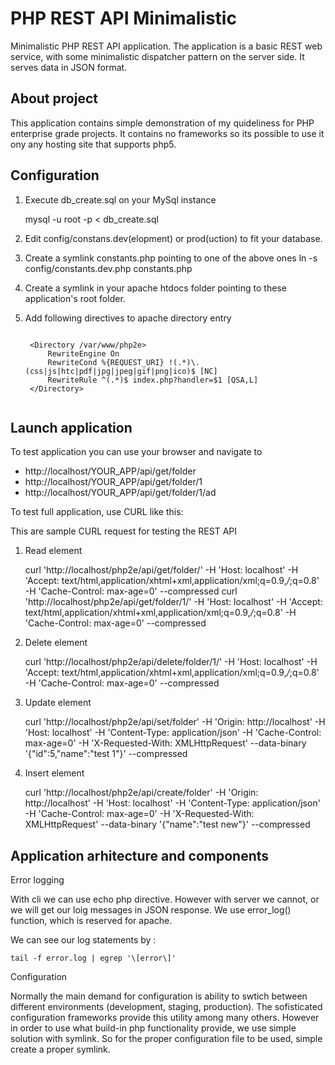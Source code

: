 PHP REST API Minimalistic
=========

Minimalistic PHP REST API application. The application is a basic REST web service, with some minimalistic dispatcher pattern on the server side. It serves data in JSON format.

About project
--------------------------------------

This application contains simple demonstration of my quideliness for PHP enterprise grade projects. It contains no frameworks so its
possible to use it ony any hosting site that supports php5.


Configuration
--------------------------------------

1. Execute db_create.sql on your MySql instance

    mysql -u root -p < db_create.sql

2. Edit config/constans.dev(elopment) or prod(uction) to fit your database.

3. Create a symlink constants.php pointing to one of the above ones
    ln -s config/constants.dev.php constants.php


4. Create a symlink in your apache htdocs folder pointing to these application's root folder.

5. Add following directives to apache directory entry
    <pre><code>
    &lt;Directory /var/www/php2e&gt;
        RewriteEngine On
        RewriteCond %{REQUEST_URI} !(.*)\.(css|js|htc|pdf|jpg|jpeg|gif|png|ico)$ [NC]
        RewriteRule ^(.*)$ index.php?handler=$1 [QSA,L]
    &lt;/Directory&gt;
    </pre></code>

Launch application
--------------------------------------

To test application you can use your browser and navigate to

 - http://localhost/YOUR_APP/api/get/folder
 - http://localhost/YOUR_APP/api/get/folder/1
 - http://localhost/YOUR_APP/api/get/folder/1/ad

To test full application, use CURL like this:

This are sample CURL request for testing the REST API

1) Read element

    curl 'http://localhost/php2e/api/get/folder/' -H 'Host: localhost'  -H 'Accept: text/html,application/xhtml+xml,application/xml;q=0.9,*/*;q=0.8' -H 'Cache-Control: max-age=0' --compressed
    curl 'http://localhost/php2e/api/get/folder/1/' -H 'Host: localhost'  -H 'Accept: text/html,application/xhtml+xml,application/xml;q=0.9,*/*;q=0.8' -H 'Cache-Control: max-age=0' --compressed

2) Delete element

    curl 'http://localhost/php2e/api/delete/folder/1/' -H 'Host: localhost'  -H 'Accept: text/html,application/xhtml+xml,application/xml;q=0.9,*/*;q=0.8' -H 'Cache-Control: max-age=0' --compressed

3) Update element

    curl 'http://localhost/php2e/api/set/folder' -H 'Origin: http://localhost' -H 'Host: localhost' -H 'Content-Type: application/json' -H 'Cache-Control: max-age=0' -H 'X-Requested-With: XMLHttpRequest'  --data-binary '{"id":5,"name":"test 1"}' --compressed

4) Insert element

    curl 'http://localhost/php2e/api/create/folder' -H 'Origin: http://localhost' -H 'Host: localhost' -H 'Content-Type: application/json' -H 'Cache-Control: max-age=0' -H 'X-Requested-With: XMLHttpRequest'  --data-binary '{"name":"test new"}' --compressed

Application arhitecture and components
--------------------------------------

Error logging

With cli we can use echo php directive. However with server we cannot, or we will get our loig messages in JSON response.
We use error_log() function, which is reserved for apache.

We can see our log statements by :

    tail -f error.log | egrep '\[error\]'

Configuration

Normally the main demand for configuration is ability to swtich between different environments (development, staging, production).
The sofisticated configuration frameworks provide this utility among many others. However in order to use what build-in php functionality provide,
we use simple solution with symlink. So for the proper configuration file to be used, simple create a proper symlink.




